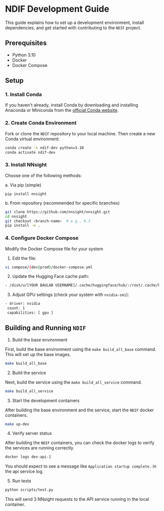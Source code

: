 
# NDIF Development Guide

This guide explains how to set up a development environment, install dependencies, and get started with contributing to the `NDIF` project.

## Prerequisites

- Python 3.10
- Docker
- Docker Compose


## Setup

### 1. Install Conda

If you haven't already, install Conda by downloading and installing Anaconda or Miniconda from the [official Conda website](https://docs.conda.io/en/latest/miniconda.html).

### 2. Create Conda Environment

Fork or clone the `NDIF` repository to your local machine. Then create a new Conda virtual environment:

```sh
conda create -n ndif-dev python=3.10
conda activate ndif-dev
```

### 3. Install NNsight 

Choose one of the following methods:

a. Via pip (simple)

```
pip install nnsight
```

b. From repository (recommended for specific branches)

```sh
git clone https://github.com/nnsight/nnsight.git
cd nnsight
git checkout <branch-name>  # e.g., 0.3
pip install -e .
```

### 4. Configure Docker Compose

Modify the Docker Compose file for your system

1. Edit the file:

```sh
vi compose/(dev|prod)/docker-compose.yml 
```

2. Update the Hugging Face cache path:

```sh
- /disk/u/[YOUR BAULAB USERNAME]/.cache/huggingface/hub/:/root/.cache/huggingface/hub
```

3. Adjust GPU settings (check your system with `nvidia-smi`):

```sh
- driver: nvidia
 count: 1
 capabilities: [ gpu ]
```

## Building and Running `NDIF`

1. Build the base environment

First, build the base environment using the `make build_all_base` command. This will set up the base images.
```sh
make build_all_base
```

2. Build the service

Next, build the service using the `make build_all_service` command.
```sh
make build_all_service
```

3. Start the development containers

After building the base environment and the service, start the `NDIF` docker containers.
```sh
make up-dev
```

4. Verify server status

After building the `NDIF` containers, you can check the docker logs to verify the services are running correctly.
```sh
docker logs dev-api-1
```
You should expect to see a message like `Application startup complete.` in the api service log.

5. Run tests

```sh
python scripts/test.py
```

This will send 3 NNsight requests to the API service running in the local container.
